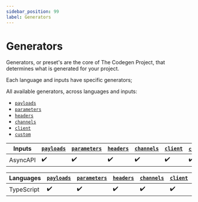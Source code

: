 ```yaml
---
sidebar_position: 99
label: Generators
---
```


# Generators
Generators, or preset's are the core of The Codegen Project, that determines what is generated for your project.

Each language and inputs have specific generators;

All available generators, across languages and inputs:
- [`payloads`](./payloads.md)
- [`parameters`](./parameters.md)
- [`headers`](./headers.md)
- [`channels`](./channels.md)
- [`client`](./client.md)
- [`custom`](./custom.md)

| **Inputs** | [`payloads`](./payloads.md) | [`parameters`](./parameters.md) | [`headers`](./headers.md) | [`channels`](./channels.md) | [`client`](./client.md) | [`custom`](./custom.md) |
|---|---|---|---|---|---|---|
| AsyncAPI | ✔️ | ✔️ | ✔️ | ✔️ | ✔️ | ✔️ |

| **Languages** | [`payloads`](./payloads.md) | [`parameters`](./parameters.md) | [`headers`](./headers.md)  | [`channels`](./channels.md) | [`client`](./client.md) | [`custom`](./custom.md) |
|---|---|---|---|---|---|---|
| TypeScript | ✔️ | ✔️ | ✔️ | ✔️ | ✔️ | ✔️ |
